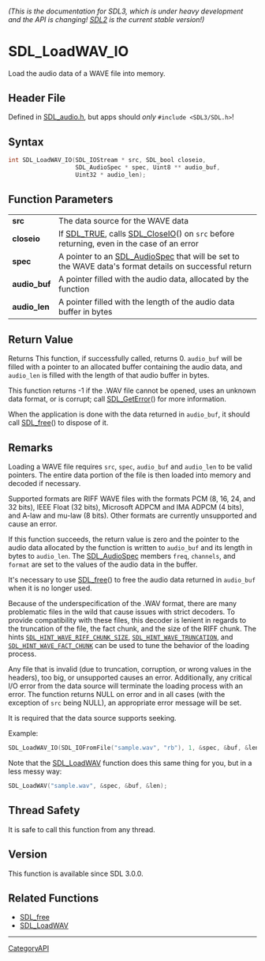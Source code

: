 ###### (This is the documentation for SDL3, which is under heavy development and the API is changing! [SDL2](https://wiki.libsdl.org/SDL2/) is the current stable version!)
# SDL_LoadWAV_IO

Load the audio data of a WAVE file into memory.

## Header File

Defined in [SDL_audio.h](https://github.com/libsdl-org/SDL/blob/main/include/SDL3/SDL_audio.h), but apps should _only_ `#include <SDL3/SDL.h>`!

## Syntax

```c
int SDL_LoadWAV_IO(SDL_IOStream * src, SDL_bool closeio,
                   SDL_AudioSpec * spec, Uint8 ** audio_buf,
                   Uint32 * audio_len);

```

## Function Parameters

|                   |                                                                                                                        |
| ----------------- | ---------------------------------------------------------------------------------------------------------------------- |
| **src**           | The data source for the WAVE data                                                                                      |
| **closeio**       | If [SDL_TRUE](SDL_TRUE), calls [SDL_CloseIO](SDL_CloseIO)() on `src` before returning, even in the case of an error    |
| **spec**          | A pointer to an [SDL_AudioSpec](SDL_AudioSpec) that will be set to the WAVE data's format details on successful return |
| **audio_buf**     | A pointer filled with the audio data, allocated by the function                                                        |
| **audio_len**     | A pointer filled with the length of the audio data buffer in bytes                                                     |

## Return Value

Returns This function, if successfully called, returns 0. `audio_buf` will
be filled with a pointer to an allocated buffer containing the audio data,
and `audio_len` is filled with the length of that audio buffer in bytes.

This function returns -1 if the .WAV file cannot be opened, uses an unknown
data format, or is corrupt; call [SDL_GetError](SDL_GetError)() for more
information.

When the application is done with the data returned in `audio_buf`, it
should call [SDL_free](SDL_free)() to dispose of it.

## Remarks

Loading a WAVE file requires `src`, `spec`, `audio_buf` and `audio_len` to
be valid pointers. The entire data portion of the file is then loaded into
memory and decoded if necessary.

Supported formats are RIFF WAVE files with the formats PCM (8, 16, 24, and
32 bits), IEEE Float (32 bits), Microsoft ADPCM and IMA ADPCM (4 bits), and
A-law and mu-law (8 bits). Other formats are currently unsupported and
cause an error.

If this function succeeds, the return value is zero and the pointer to the
audio data allocated by the function is written to `audio_buf` and its
length in bytes to `audio_len`. The [SDL_AudioSpec](SDL_AudioSpec) members
`freq`, `channels`, and `format` are set to the values of the audio data in
the buffer.

It's necessary to use [SDL_free](SDL_free)() to free the audio data
returned in `audio_buf` when it is no longer used.

Because of the underspecification of the .WAV format, there are many
problematic files in the wild that cause issues with strict decoders. To
provide compatibility with these files, this decoder is lenient in regards
to the truncation of the file, the fact chunk, and the size of the RIFF
chunk. The hints
[`SDL_HINT_WAVE_RIFF_CHUNK_SIZE`](SDL_HINT_WAVE_RIFF_CHUNK_SIZE),
[`SDL_HINT_WAVE_TRUNCATION`](SDL_HINT_WAVE_TRUNCATION), and
[`SDL_HINT_WAVE_FACT_CHUNK`](SDL_HINT_WAVE_FACT_CHUNK) can be used to tune
the behavior of the loading process.

Any file that is invalid (due to truncation, corruption, or wrong values in
the headers), too big, or unsupported causes an error. Additionally, any
critical I/O error from the data source will terminate the loading process
with an error. The function returns NULL on error and in all cases (with
the exception of `src` being NULL), an appropriate error message will be
set.

It is required that the data source supports seeking.

Example:

```c
SDL_LoadWAV_IO(SDL_IOFromFile("sample.wav", "rb"), 1, &spec, &buf, &len);
```

Note that the [SDL_LoadWAV](SDL_LoadWAV) function does this same thing for
you, but in a less messy way:

```c
SDL_LoadWAV("sample.wav", &spec, &buf, &len);
```

## Thread Safety

It is safe to call this function from any thread.

## Version

This function is available since SDL 3.0.0.

## Related Functions

* [SDL_free](SDL_free)
* [SDL_LoadWAV](SDL_LoadWAV)

----
[CategoryAPI](CategoryAPI)

